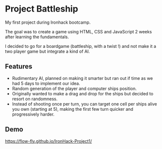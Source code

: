 
# Project Battleship

My first project during Ironhack bootcamp.

The goal was to create a game using HTML, CSS and JavaScript 2 weeks after learning the fundamentals.

I decided to go for a boardgame (battleship, with a twist !) and not make it a two player game but integrate a kind of AI.




## Features

- Rudimentary AI, planned on making it smarter but ran out if time as we had 5 days to implement our idea.
- Random generation of the player and computer ships position.
- Originally wanted to make a drag and drop for the ships but decided to resort on randomness.
- Instead of shooting once per turn, you can target one cell per ships alive you own (starting at 5), making the first few turn quicker and progressively harder.

  
## Demo

https://flow-fly.github.io/IronHack-Project1/
  